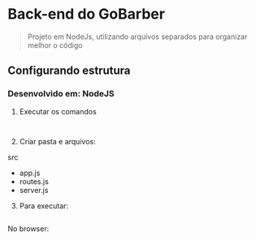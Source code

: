 # Back-end do GoBarber

> Projeto em NodeJs, utilizando arquivos separados para organizar melhor o código 


## Configurando estrutura

### Desenvolvido em: NodeJS

1. Executar os comandos

  ```yarn init -y
```

  ```yarn add express
```

2. Criar pasta e arquivos:

 src
 * app.js
 * routes.js
 * server.js


3. Para executar:
 
```node src/server.js
```

 No browser:

```http://localhost:3333
```
